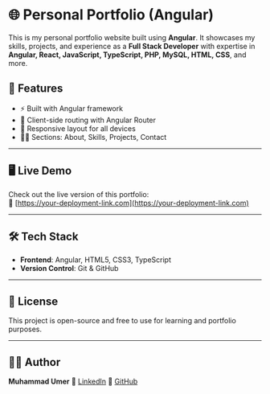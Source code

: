 # 🌐 Personal Portfolio (Angular)

This is my personal portfolio website built using **Angular**. It showcases my skills, projects, and experience as a **Full Stack Developer** with expertise in **Angular, React, JavaScript, TypeScript, PHP, MySQL, HTML, CSS**, and more.


## 🚀 Features

- ⚡ Built with Angular framework
- 🧭 Client-side routing with Angular Router
- 📱 Responsive layout for all devices
- 🧑‍💼 Sections: About, Skills, Projects, Contact

---

## 🖥️ Live Demo

Check out the live version of this portfolio:  
🔗 [https://your-deployment-link.com](https://your-deployment-link.com)

---

## 🛠️ Tech Stack

- **Frontend**: Angular, HTML5, CSS3, TypeScript
- **Version Control**: Git & GitHub

---

## 📄 License

This project is open-source and free to use for learning and portfolio purposes.

---

## 🙋‍♂️ Author

**Muhammad Umer**
📌 [LinkedIn](https://www.linkedin.com/in/umer-nadeem-ba4786341/)
📌 [GitHub](https://github.com/umernadim)

